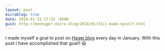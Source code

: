 ```yaml
---
layout: post
microblog: true
date: 2018-01-31 17:53 -0500
guid: http://benhager.micro.blog/2018/01/31/i-made-myself.html
---
```

I made myself a goal to post on [Hager.blog](https://Hager.blog) every day in January. With this post I have accomplished that goal!! 😃
